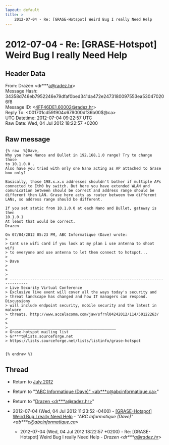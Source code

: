 ```yaml
---
layout: default
title: >
    2012-07-04 - Re: [GRASE-Hotspot] Weird Bug I really Need Help
---
```


# 2012-07-04 - Re: [GRASE-Hotspot] Weird Bug I really Need Help

## Header Data

From: Drazen \<dr***a@radez.hr\><br>
Message Hash: 34358d746eb7952246e79dfaf0bed341da472e2473180097553ea530470206f8<br>
Message ID: \<4FF46DE1.60002@radez.hr\><br>
Reply To: \<001701cd59f9$04a67900$0df36b00$@ca\><br>
UTC Datetime: 2012-07-04 09:22:57 UTC<br>
Raw Date: Wed, 04 Jul 2012 18:22:57 +0200<br>

## Raw message

```
{% raw  %}Dave,
Why you have Nanos and Bullet in 192.168.1.0 range? Try to change those 
to 10.1.0.0 .
Also have you tried with only one Nano acting as AP attached to Grase 
box only?

Basically, those 198.x.x.x addresses shouldn't bother if multiple APs 
connected to Eth0 by switch. But here you have extended WLAN and 
comunication between should be correct and address range should be 
different then LAN. Grase here acts as router between two different 
LANs, so address range should be different.

If you set static from 10.1.0.0 at each Nano and Bullet, gateway is then 
10.1.0.1
At least that would be correct.
Drazen

On 07/04/2012 05:23 PM, ABC Informatique (Dave) wrote:
>
> Cant use wifi card if you look at my plan i use antenna to shoot wifi 
> to everyone and use antenna to let them connect to hotspot...
>
> Dave
>
>
>
> ------------------------------------------------------------------------------
> Live Security Virtual Conference
> Exclusive live event will cover all the ways today's security and
> threat landscape has changed and how IT managers can respond. Discussions
> will include endpoint security, mobile security and the latest in malware
> threats. http://www.accelacomm.com/jaw/sfrnl04242012/114/50122263/
>
>
> _______________________________________________
> Grase-hotspot mailing list
> Gr***t@lists.sourceforge.net
> https://lists.sourceforge.net/lists/listinfo/grase-hotspot


{% endraw %}
```

## Thread

+ Return to [July 2012](/archive/2012/07)

+ Return to "["ABC Informatique (Dave)" <ab***c<span>@</span>abcinformatique.ca>](/authors/ab___c_at_abcinformatique_ca)"
+ Return to "[Drazen <dr***a<span>@</span>radez.hr>](/authors/dr___a_at_radez_hr)"

+ 2012-07-04 (Wed, 04 Jul 2012 11:23:52 -0400) - [[GRASE-Hotspot] Weird Bug I really Need Help](/archive/2012/07/89e814b8b74ae5bfb87290191bc9eade1fdea5a83148985da608f518872456bf) - _"ABC Informatique (Dave)" \<ab***c@abcinformatique.ca\>_
  + 2012-07-04 (Wed, 04 Jul 2012 18:22:57 +0200) - Re: [GRASE-Hotspot] Weird Bug I really Need Help - _Drazen \<dr***a@radez.hr\>_


